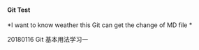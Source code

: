 #### Git Test
*I want to know weather this Git can get the change of MD file *

20180116
Git 基本用法学习一

